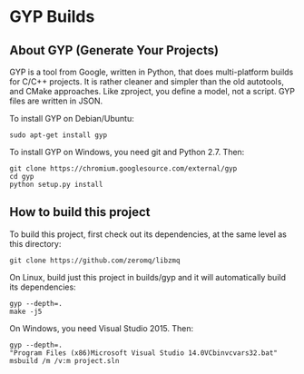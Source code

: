 # GYP Builds

## About GYP (Generate Your Projects)

GYP is a tool from Google, written in Python, that does multi-platform builds for C/C++ projects. It is rather cleaner and simpler than the old autotools, and CMake approaches. Like zproject, you define a model, not a script. GYP files are written in JSON.

To install GYP on Debian/Ubuntu:

    sudo apt-get install gyp

To install GYP on Windows, you need git and Python 2.7. Then:

    git clone https://chromium.googlesource.com/external/gyp
    cd gyp
    python setup.py install

## How to build this project

To build this project, first check out its dependencies, at the same level as this directory:

    git clone https://github.com/zeromq/libzmq

On Linux, build just this project in builds/gyp and it will automatically build its dependencies:

    gyp --depth=.
    make -j5

On Windows, you need Visual Studio 2015. Then:

    gyp --depth=.
    "Program Files (x86)Microsoft Visual Studio 14.0VCbinvcvars32.bat"
    msbuild /m /v:m project.sln

